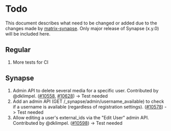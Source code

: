 # Todo
This document describes what need to be changed or added due to the changes made by [matrix-synapse](https://github.com/matrix-org/synapse/releases). Only major release of Synapse (x.y.0) will be included here.

## Regular
1. More tests for CI

## Synapse
1. Admin API to delete several media for a specific user. Contributed by @dklimpel. ([#10558](https://github.com/matrix-org/synapse/issues/10558), [#10628](https://github.com/matrix-org/synapse/issues/10628)) -> Test needed
2. Add an admin API (GET /_synapse/admin/username_available) to check if a username is available (regardless of registration settings). ([#10578](https://github.com/matrix-org/synapse/issues/10578)) -> Test needed
3. Allow editing a user's external_ids via the "Edit User" admin API. Contributed by @dklimpel. ([#10598](https://github.com/matrix-org/synapse/issues/10598)) -> Test needed
